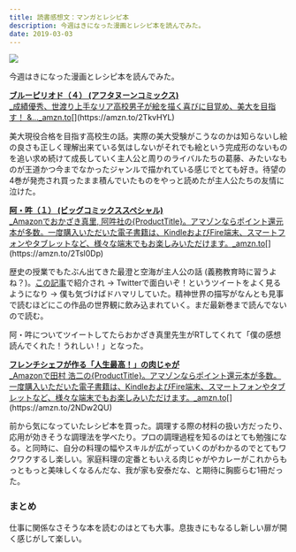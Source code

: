 ```yaml
---
title: 読書感想文：マンガとレシピ本
description: 今週はきになった漫画とレシピ本を読んでみた。
date: 2019-03-03
---
```


![](https://cdn-images-1.medium.com/max/800/0*Yd18vDHGcmMZ3ULY.png)

今週はきになった漫画とレシピ本を読んでみた。

[**ブルーピリオド（４） (アフタヌーンコミックス)**  
_成績優秀、世渡り上手なリア高校男子が絵を描く喜びに目覚め、美大を目指す！ &..._amzn.to](https://amzn.to/2TkvHYL "https://amzn.to/2TkvHYL")[](https://amzn.to/2TkvHYL)

美大現役合格を目指す高校生の話。実際の美大受験がこうなのかは知らないし絵の良さも正しく理解出来ている気はしないがそれでも絵という完成形のないものを追い求め続けて成長していく主人公と周りのライバルたちの葛藤、みたいなものが王道かつ今までなかったジャンルで描かれている感じでとても好き。待望の4巻が発売され買ったまま積んでいたものをやっと読めたが主人公たちの友情に泣けた。

[**阿・吽（１） (ビッグコミックススペシャル)**  
_Amazonでおかざき真里, 阿吽社の{ProductTitle}。アマゾンならポイント還元本が多数。一度購入いただいた電子書籍は、KindleおよびFire端末、スマートフォンやタブレットなど、様々な端末でもお楽しみいただけます。_amzn.to](https://amzn.to/2Tsl0Dp "https://amzn.to/2Tsl0Dp")[](https://amzn.to/2Tsl0Dp)

歴史の授業でもたぶん出てきた最澄と空海が主人公の話 (義務教育時に習うよね？)。[この記事](https://careerhack.en-japan.com/report/detail/1080)で紹介され → Twitterで面白いぞ！というツイートをよく見るようになり → 僕も気づけばドハマリしていた。精神世界の描写がなんとも見事で読むほどにこの作品の世界観に飲み込まれていく。まだ最新巻まで読んでないので読む。

阿・吽についてツイートしてたらおかざき真里先生がRTしてくれて「僕の感想読んでくれた！うれしい！」となった。

[**フレンチシェフが作る「人生最高！」の肉じゃが**  
_Amazonで田村 浩二の{ProductTitle}。アマゾンならポイント還元本が多数。一度購入いただいた電子書籍は、KindleおよびFire端末、スマートフォンやタブレットなど、様々な端末でもお楽しみいただけます。_amzn.to](https://amzn.to/2NDw2QU "https://amzn.to/2NDw2QU")[](https://amzn.to/2NDw2QU)

前から気になっていたレシピ本を買った。調理する際の材料の扱い方だったり、応用が効きそうな調理法を学べたり。プロの調理過程を知るのはとても勉強になる。と同時に、自分の料理の幅やスキルが広がっていくのがわかるのでとてもワクワクするし楽しい。家庭料理の定番ともいえる肉じゃがやカレーがこれからもっともっと美味しくなるんだな、我が家も安泰だな、と期待に胸膨らむ1冊だった。

### まとめ

仕事に関係なさそうな本を読むのはとても大事。息抜きにもなるし新しい扉が開く感じがして楽しい。
